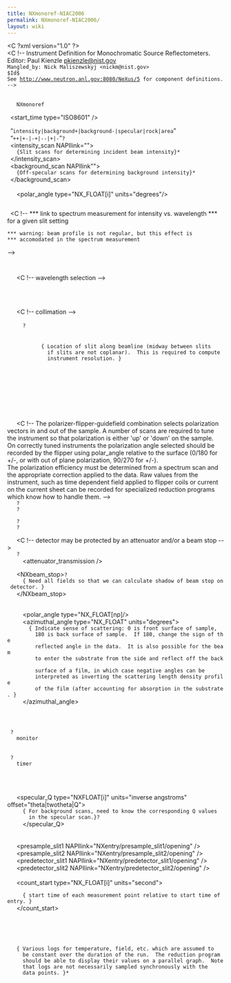 ```yaml
---
title: NXmonoref-NIAC2006
permalink: NXmonoref-NIAC2006/
layout: wiki
---
```


<C ?xml version="1.0" ?>  
<C !--
 Instrument Definition for Monochromatic Source Reflectometers.
 Editor: Paul Kienzle <pkienzle@nist.gov>  
`Mangled_by: Nick Maliszewskyj <nickm@nist.gov>`  
`$Id$`  
`See `[`http://www.neutron.anl.gov:8080/NeXus/5`](http://www.neutron.anl.gov:8080/NeXus/5)` for component definitions.`  
`-->`

<NXentry>

` `<definition version="1.0" URL="http://www.nexus.anl.gov/instruments/xml/monoref.xml">  
`   NXmonoref`  
` `</definition>  
` `<start_time type="ISO8601" />

` `<tag name="scan">“`intensity|background+|background-|specular|rock|area`”</tag>  
` `<tag name="polarization">“`++|+-|-+|--|+|-`”`?`</tag>  
` `<intensity_scan NAPIlink="">  
`   {Slit scans for determining incident beam intensity}*`  
` `</intensity_scan>  
` `<background_scan NAPIlink"">  
`   {Off-specular scans for determining background intensity}*`  
` `</background_scan>  
` `<NXsample>  
`   `<polar_angle type="NX_FLOAT[i]" units="degrees"/>  
` `</NXsample>

` `<C !--
    *** link to spectrum measurement for intensity vs. wavelength
    *** for a given slit setting
  
    *** warning: beam profile is not regular, but this effect is 
    *** accomodated in the spectrum measurement
  -->

` `<NXinstrument>

`   `<C !-- wavelength selection -->  
`   `<NXcrystal name="monochromator">  
`     `<wavelength />  
`   `</NXcrystal>

`   `<C !-- collimation -->  
`   `<NXaperture name="pre[sample|detector]_slit#">  
`     `<NXgeometry name="geometry">`?`  
`       `<NXtranslation name="translation">  
`         `<distances type="NX_FLOAT" units="mm">  
`           { Location of slit along beamline (midway between slits `  
`             if slits are not coplanar).  This is required to compute `  
`             instrument resolution. }`  
`         `</distances>`          `  
`       `</NXtranslation>  
`       `<NXshape name="shape">  
`         `<shape />  
`         `<size type="NX_FLOAT[nshapepars,np]" units="mm" />  
`       `</NXshape>  
`     `</NXgeometry>  
`   `</NXaperture>

`   `<C !-- 
      The polarizer-flipper-guidefield combination selects polarization vectors 
      in and out of the sample.  A number of scans are required to tune the 
      instrument so that polarization is either 'up' or 'down' on the sample.  
      On correctly tuned instruments the polarization angle selected should 
      be recorded by the flipper using polar_angle relative to the surface 
      (0/180 for +/-, or with out of plane polarization, 90/270 for +/-).  
      The polarization efficiency must be determined from a spectrum scan
      and the appropriate correction applied to the data.
      Raw values from the instrument, such as time dependent field applied
      to flipper coils or current on the current sheet can be recorded for
      specialized reduction programs which know how to handle them.
      -->  
`   `<NXpolarizer name="presample_polarizer">`?`</NXpolarizer>  
`   `<NXflipper name="presample_flipper">`?`</NXflipper>

`   `<NXpolarizer name="predetector_polarizer">`?`</NXpolarizer>  
`   `<NXflipper name="predetector_flipper">`?`</NXflipper>

`   `<C !-- detector may be protected by an attenuator and/or a beam stop -->  
`   `<NXattenuator>`?`  
`     `<attenuator_transmission />  
`   `</NXattenuator>  
`   `<NXbeam_stop>`?`  
`     { Need all fields so that we can calculate shadow of beam stop on detector. }`  
`   `</NXbeam_stop>

`   `<NXdetector>  
`     `<polar_angle type="NX_FLOAT[np]/>  
`     `<azimuthal_angle type="NX_FLOAT" units="degrees">  
`       { Indicate sense of scattering: 0 is front surface of sample, `  
`         180 is back surface of sample.  If 180, change the sign of the`  
`         reflected angle in the data.  It is also possible for the beam`  
`         to enter the substrate from the side and reflect off the back `  
`         surface of a film, in which case negative angles can be `  
`         interpreted as inverting the scattering length density profile`  
`         of the film (after accounting for absorption in the substrate. }`  
`     `</azimuthal_angle>  
`   `</NXdetector>

` `</NXinstrument>

` `<NXmonitor name="monitor">`?`  
`   `<mode>`monitor`</mode>  
`   `<data />  
` `</NXmonitor>  
` `<NXmonitor name="timer">`?`  
`   `<mode>`timer`</mode>  
`   `<data />  
` `</NXmonitor>

` `<NXdata>  
`   `<specular_Q type="NXFLOAT[i]" units="inverse angstroms"
      offset="theta|twotheta|Q">  
`     { For background scans, need to know the corresponding Q values`  
`       in the specular scan.}?`  
`     `</specular_Q>  
`   `<theta NAPIlink="NXentry/NXsample/polar_angle" />  
`   `<twotheta NAPIlink="NXentry/detector/polar_angle" />  
`   `<presample_slit1 NAPIlink="NXentry/presample_slit1/opening" />  
`   `<presample_slit2 NAPIlink="NXentry/presample_slit2/opening" />  
`   `<predetector_slit1 NAPIlink="NXentry/predetector_slit1/opening" />  
`   `<predetector_slit2 NAPIlink="NXentry/predetector_slit2/opening" />  
`   `<counts NAPIlink="NXentry/detector/counts" />  
`   `<count_start type="NX_FLOAT[i]" units="second">  
`     `  
`     { start time of each measurement point relative to start time of entry. }`  
`   `</count_start>  
`   `<timer NAPIlink="NXentry/timer/data" />  
`   `<monitor NAPIlink="NXentry/monitor/data" />  
` `</NXdata>

` `<NXlog name="??">  
`   { Various logs for temperature, field, etc. which are assumed to`  
`     be constant over the duration of the run.  The reduction program`  
`     should be able to display their values on a parallel graph.  Note`  
`     that logs are not necessarily sampled synchronously with the`  
`     data points. }*`  
` `</NXlog>

</NXentry>
